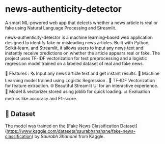 # news-authenticity-detector
A smart ML-powered web app that detects whether a news article is real or fake using Natural Language Processing and Streamlit.

news-authenticity-detector is a machine learning–based web application designed to identify fake or misleading news articles.
Built with Python, Scikit-learn, and Streamlit, it allows users to input any news text and instantly receive predictions on whether the article appears real or fake.
The project uses TF-IDF vectorization for text preprocessing and a logistic regression model trained on a labeled dataset of real and fake news.

🎯 Features :
🗞️ Input any news article text and get instant results.
🤖 Machine Learning model trained using Logistic Regression .
🧩 TF-IDF Vectorization for feature extraction.
🌐 Beautiful Streamlit UI for an interactive experience.
💾 Model & vectorizer stored using joblib for quick loading.
📊 Evaluation metrics like accuracy and F1-score.


## 🧾 Dataset

The model was trained on the [Fake News Classification Dataset] (https://www.kaggle.com/datasets/saurabhshahane/fake-news-classification) by *Saurabh Shahane* from Kaggle.




